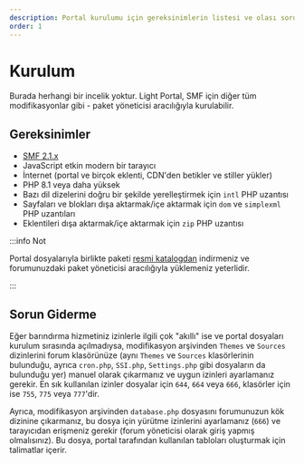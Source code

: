 ```yaml
---
description: Portal kurulumu için gereksinimlerin listesi ve olası sorunlara çözümler
order: 1
---
```


# Kurulum

Burada herhangi bir incelik yoktur. Light Portal, SMF için diğer tüm modifikasyonlar gibi - paket yöneticisi aracılığıyla kurulabilir.

## Gereksinimler

- [SMF 2.1.x](https://download.simplemachines.org)
- JavaScript etkin modern bir tarayıcı
- İnternet (portal ve birçok eklenti, CDN'den betikler ve stiller yükler)
- PHP 8.1 veya daha yüksek
- Bazı dil dizelerini doğru bir şekilde yerelleştirmek için `intl` PHP uzantısı
- Sayfaları ve blokları dışa aktarmak/içe aktarmak için `dom` ve `simplexml` PHP uzantıları
- Eklentileri dışa aktarmak/içe aktarmak için `zip` PHP uzantısı

:::info Not

Portal dosyalarıyla birlikte paketi [resmi katalogdan](https://custom.simplemachines.org/mods/index.php?mod=4244) indirmeniz ve forumunuzdaki paket yöneticisi aracılığıyla yüklemeniz yeterlidir.

:::

## Sorun Giderme

Eğer barındırma hizmetiniz izinlerle ilgili çok "akıllı" ise ve portal dosyaları kurulum sırasında açılmadıysa, modifikasyon arşivinden `Themes` ve `Sources` dizinlerini forum klasörünüze (aynı `Themes` ve `Sources` klasörlerinin bulunduğu, ayrıca `cron.php`, `SSI.php`, `Settings.php` gibi dosyaların da bulunduğu yer) manuel olarak çıkarmanız ve uygun izinleri ayarlamanız gerekir. En sık kullanılan izinler dosyalar için `644`, `664` veya `666`, klasörler için ise `755`, `775` veya `777`'dir.

Ayrıca, modifikasyon arşivinden `database.php` dosyasını forumunuzun kök dizinine çıkarmanız, bu dosya için yürütme izinlerini ayarlamanız (`666`) ve tarayıcıdan erişmeniz gerekir (forum yöneticisi olarak giriş yapmış olmalısınız). Bu dosya, portal tarafından kullanılan tabloları oluşturmak için talimatlar içerir.
